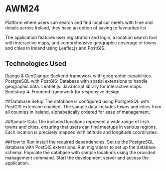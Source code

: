 # AWM24
Platform where users can search and find local car meets with time and details across Ireland, they have an option of saving to favourites list.

The application features user registration and login, a location search tool with interactive maps, and comprehensive geographic coverage of towns and cities in Ireland using Leaflet.js and PostGIS.

## Technologies Used
Django & GeoDjango: Backend framework with geographic capabilities.
PostgreSQL with PostGIS: Database with spatial extensions to handle geographic data.
Leaflet.js: JavaScript library for interactive maps.
Bootstrap 4: Frontend framework for responsive design.

##Database Setup
The database is configured using PostgreSQL with PostGIS extension enabled. The sample data includes towns and cities from all counties in Ireland, alphabetically ordered for ease of management.

##Sample Data
The included locations represent a wide range of Irish towns and cities, ensuring that users can find meetups in various regions. Each location is precisely mapped with latitude and longitude coordinates.

##How to Run
Install the required dependencies.
Set up the PostgreSQL database with PostGIS extensions.
Run migrations to set up the database schema.
Populate the database with sample locations using the provided management command.
Start the development server and access the application.

